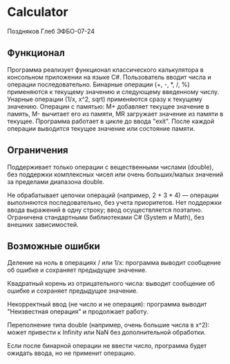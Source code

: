 # Calculator
Поздняков Глеб ЭФБО-07-24

## Функционал
Программа реализует функционал классического калькулятора в консольном приложении на языке C#. Пользователь вводит числа и операции последовательно. Бинарные операции (+, -, *, /, %) применяются к текущему значению и следующему введенному числу. Унарные операции (1/x, x^2, sqrt) применяются сразу к текущему значению. Операции с памятью: M+ добавляет текущее значение в память, M- вычитает его из памяти, MR загружает значение из памяти в текущее. Программа работает в цикле до ввода "exit". После каждой операции выводится текущее значение или состояние памяти.

## Ограничения

Поддерживает только операции с вещественными числами (double), без поддержки комплексных чисел или очень больших/малых значений за пределами диапазона double.

Не обрабатывает цепочки операций (например, 2 + 3 * 4) — операции выполняются последовательно, без учета приоритетов.
Нет поддержки ввода выражений в одну строку; ввод осуществляется поэтапно.
Ограничена стандартными библиотеками C# (System и Math), без внешних зависимостей.

## Возможные ошибки

Деление на ноль в операциях / или 1/x: программа выводит сообщение об ошибке и сохраняет предыдущее значение.

Квадратный корень из отрицательного числа: выводит сообщение об ошибке и сохраняет предыдущее значение.

Некорректный ввод (не число и не операция): программа выводит "Неизвестная операция" и продолжает работу.

Переполнение типа double (например, очень большие числа в x^2): может привести к Infinity или NaN без дополнительной обработки.

Если после бинарной операции не ввести число, программа будет ожидать ввода, но не применит операцию.